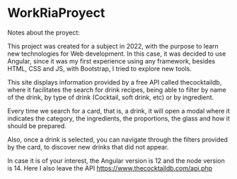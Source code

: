 # WorkRiaProyect

Notes about the proyect:

This project was created for a subject in 2022, with the purpose to learn new technologies for Web development. In this case, it was decided to use Angular, since it was my first experience using any framework, besides HTML, CSS and JS, with Bootstrap, I tried to explore new tools.

This site displays information provided by a free API called thecocktaildb, where it facilitates the search for drink recipes, being able to filter by name of the drink, by type of drink (Cocktail, soft drink, etc) or by ingredient.

Every time we search for a card, that is, a drink, it will open a modal where it indicates the category,  the ingredients, the proportions, the glass and how it should be prepared.

Also, once a drink is selected, you can navigate through the filters provided by the card, to discover new drinks that did not appear.

In case it is of your interest, the Angular version is 12 and the node version is 14. Here I also leave the API https://www.thecocktaildb.com/api.php

